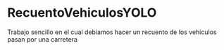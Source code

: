 # RecuentoVehiculosYOLO
Trabajo sencillo en el cual debiamos hacer un recuento de los vehiculos pasan por una carretera
